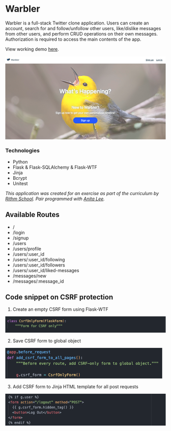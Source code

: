 



# Warbler

Warbler is a full-stack Twitter clone application. Users can create an account, search for and follow/unfollow other users, like/dislike messages from other users, and perform CRUD operations on their own messages. Authorization is required to access the main contents of the app.

View working demo [here](https://warbler-demo-050822.herokuapp.com/).


![Home page](./static/screenshots/homepage.png "Homepage")

### Technologies
- Python
- Flask & Flask-SQLAlchemy & Flask-WTF
- Jinja
- Bcrypt
- Unitest

_This application was created for an exercise as part of the curriculum by [Rithm School](https://www.rithmschool.com/). Pair programmed with [Anita Lee](https://github.com/anita-lee)._

## Available Routes

- /
- /login
- /signup
- /users
- /users/profile
- /users/:user_id
- /users/:user_id/following
- /users/:user_id/followers
- /users/:user_id/liked-messages
- /messages/new
- /messages/:message_id

## Code snippet on CSRF protection

1) Create an empty CSRF form using Flask-WTF

![Code snippet - forms](./static/screenshots/CSRF_forms.png "CSRF forms")

2) Save CSRF form to global object

![Code snippet - app](./static/screenshots/CSRF_app.png "CSRF app")

3) Add CSRF form to Jinja HTML template for all post requests

![Code snippet - template](./static/screenshots/CSRF_template.png "CSRF template")


